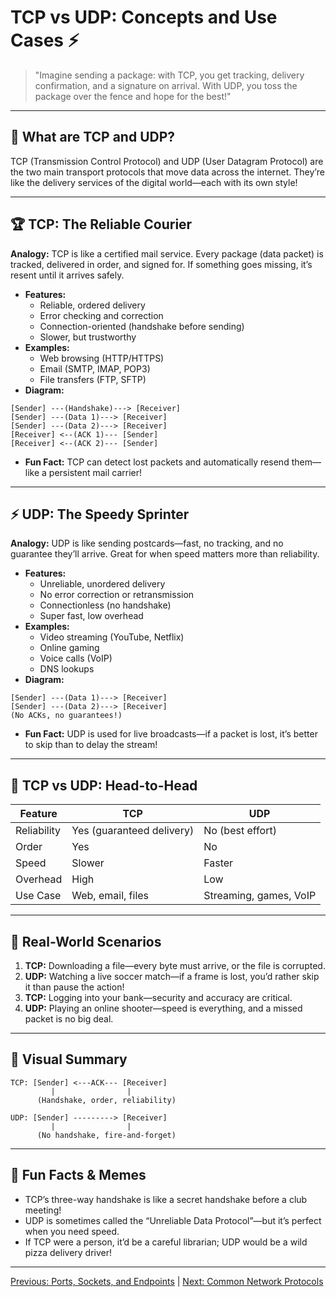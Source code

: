 # TCP vs UDP: Concepts and Use Cases ⚡

> "Imagine sending a package: with TCP, you get tracking, delivery confirmation, and a signature on arrival. With UDP, you toss the package over the fence and hope for the best!"

---

## 🚚 What are TCP and UDP?

TCP (Transmission Control Protocol) and UDP (User Datagram Protocol) are the two main transport protocols that move data across the internet. They’re like the delivery services of the digital world—each with its own style!

---

## 🏆 TCP: The Reliable Courier

**Analogy:** TCP is like a certified mail service. Every package (data packet) is tracked, delivered in order, and signed for. If something goes missing, it’s resent until it arrives safely.

- **Features:**
  - Reliable, ordered delivery
  - Error checking and correction
  - Connection-oriented (handshake before sending)
  - Slower, but trustworthy
- **Examples:**
  - Web browsing (HTTP/HTTPS)
  - Email (SMTP, IMAP, POP3)
  - File transfers (FTP, SFTP)
- **Diagram:**

```
[Sender] ---(Handshake)---> [Receiver]
[Sender] ---(Data 1)---> [Receiver]
[Sender] ---(Data 2)---> [Receiver]
[Receiver] <--(ACK 1)--- [Sender]
[Receiver] <--(ACK 2)--- [Sender]
```

- **Fun Fact:** TCP can detect lost packets and automatically resend them—like a persistent mail carrier!

---

## ⚡ UDP: The Speedy Sprinter

**Analogy:** UDP is like sending postcards—fast, no tracking, and no guarantee they’ll arrive. Great for when speed matters more than reliability.

- **Features:**
  - Unreliable, unordered delivery
  - No error correction or retransmission
  - Connectionless (no handshake)
  - Super fast, low overhead
- **Examples:**
  - Video streaming (YouTube, Netflix)
  - Online gaming
  - Voice calls (VoIP)
  - DNS lookups
- **Diagram:**

```
[Sender] ---(Data 1)---> [Receiver]
[Sender] ---(Data 2)---> [Receiver]
(No ACKs, no guarantees!)
```

- **Fun Fact:** UDP is used for live broadcasts—if a packet is lost, it’s better to skip than to delay the stream!

---

## 🧠 TCP vs UDP: Head-to-Head

| Feature         | TCP                        | UDP                       |
|-----------------|---------------------------|---------------------------|
| Reliability     | Yes (guaranteed delivery) | No (best effort)          |
| Order           | Yes                       | No                        |
| Speed           | Slower                    | Faster                    |
| Overhead        | High                      | Low                       |
| Use Case        | Web, email, files         | Streaming, games, VoIP    |

---

## 📝 Real-World Scenarios

1. **TCP:** Downloading a file—every byte must arrive, or the file is corrupted.
2. **UDP:** Watching a live soccer match—if a frame is lost, you’d rather skip it than pause the action!
3. **TCP:** Logging into your bank—security and accuracy are critical.
4. **UDP:** Playing an online shooter—speed is everything, and a missed packet is no big deal.

---

## 🎨 Visual Summary

```
TCP: [Sender] <---ACK--- [Receiver]
         |                |
      (Handshake, order, reliability)

UDP: [Sender] ---------> [Receiver]
         |                |
      (No handshake, fire-and-forget)
```

---

## 🤩 Fun Facts & Memes
- TCP’s three-way handshake is like a secret handshake before a club meeting!
- UDP is sometimes called the “Unreliable Data Protocol”—but it’s perfect when you need speed.
- If TCP were a person, it’d be a careful librarian; UDP would be a wild pizza delivery driver!

---

[Previous: Ports, Sockets, and Endpoints](07-ports-sockets-and-endpoints.md) | [Next: Common Network Protocols](09-common-network-protocols.md)
